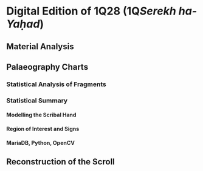 # Digital Edition of 1Q28 (1Q<i>Serekh ha-Yaḥad</i>)

## Material Analysis

## Palaeography Charts

### Statistical Analysis of Fragments

### Statistical Summary

#### Modelling the Scribal Hand

#### Region of Interest and Signs

#### MariaDB, Python, OpenCV

## Reconstruction of the Scroll
